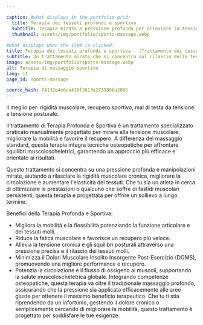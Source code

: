 ```yaml
---

caption: #what displays in the portfolio grid:
  title: Terapia dei tessuti profondi e sportiva
  subtitle: Terapia mirata a pressione profonda per alleviare la tensione muscolare, favorire il recupero e migliorare la mobilità.
  thumbnail: assets/img/portfolio/sports-massage.webp
  
#what displays when the item is clicked:
title: Terapia dei tessuti profondi e sportiva - (Trattamento dei tessuti molli basato sull'osteopatia)
subtitle: Un trattamento mirato che si concentra sul rilascio della tensione muscolare, migliorando la circolazione e riducendo il dolore. A differenza del massaggio tradizionale, questo approccio integra tecniche osteopatiche per affrontare le cause alla radice del disagio, rendendolo ideale per gli atleti, persone attive e coloro che soffrono di tensione cronica.
image: assets/img/portfolio/sports-massage.webp
alt: Terapia di massaggio sportivo
lang: it
page_id: sports-massage

source_hash: f4132e4e6ea410f2613a273939ba2005
---
```

Il meglio per: rigidità muscolare, recupero sportivo, mal di testa da tensione e tensione posturale.

Il trattamento di Terapia Profonda e Sportiva è un trattamento specializzato praticato manualmente progettato per mirare alla tensione muscolare, migliorare la mobilità e favorire il recupero. A differenza del massaggio standard, questa terapia integra tecniche osteopatiche per affrontare squilibri muscoloscheletrici, garantendo un approccio più efficace e orientato ai risultati.

Questo trattamento si concentra su una pressione profonda e manipolazioni mirate, aiutando a rilasciare la rigidità muscolare cronica, migliorare la circolazione e aumentare l'elasticità dei tessuti. Che tu sia un atleta in cerca di ottimizzare le prestazioni o qualcuno che soffre di fastidi muscolari persistenti, questa terapia è progettata per offrire un sollievo a lungo termine.

Benefici della Terapia Profonda e Sportiva:
- Migliora la mobilità e la flessibilità potenziando la funzione articolare e dei tessuti molli.
- Riduce la fatica muscolare e favorisce un recupero più veloce.
- Allevia la tensione cronica e gli squilibri posturali attraverso una pressione precisa e il rilascio dei tessuti molli.
- Minimizza il Dolori Muscolare Insolito Insorgente Post-Esercizio (DOMS), promuovendo una migliore performance e recupero.
- Potenzia la circolazione e il flusso di ossigeno ai muscoli, supportando la salute muscoloscheletrica globale.
Integrando competenze osteopatiche, questa terapia va oltre il tradizionale massaggio profondo, assicurando che la pressione sia applicata efficacemente alle aree giuste per ottenere il massimo beneficio terapeutico. Che tu ti stia riprendendo da un infortunio, gestendo il dolore cronico o semplicemente cercando di migliorare la mobilità, questo trattamento è progettato per soddisfare le tue esigenze.